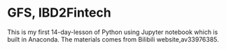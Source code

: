 # GFS, IBD2Fintech
This is my first 14-day-lesson of Python using Jupyter notebook which is built in Anaconda. The materials comes from Bilibili website,av33976385.
